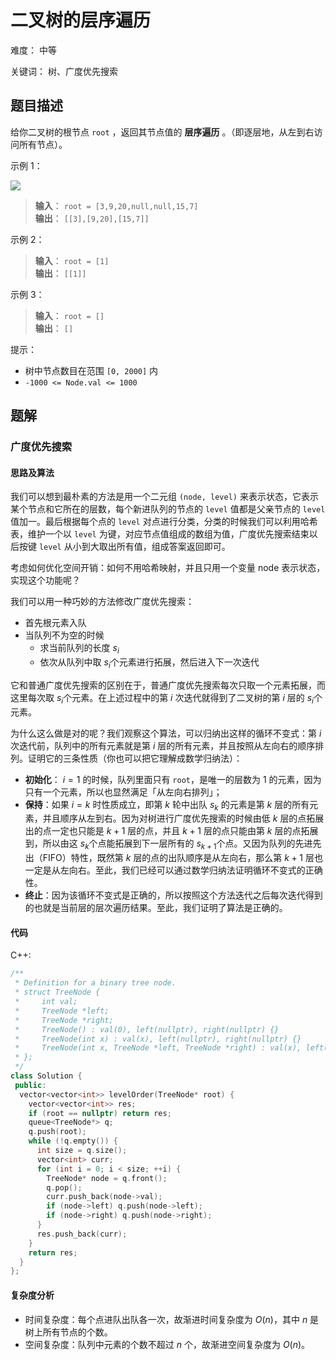 # 二叉树的层序遍历

难度： 中等

关键词： 树、广度优先搜索

## 题目描述

给你二叉树的根节点 `root` ，返回其节点值的 **层序遍历** 。（即逐层地，从左到右访问所有节点）。

示例 1：

![](https://assets.leetcode.com/uploads/2021/02/19/tree1.jpg)

>**输入**： `root = [3,9,20,null,null,15,7]` <br>
**输出**： `[[3],[9,20],[15,7]]`

示例 2：

>**输入**： `root = [1]` <br>
**输出**： `[[1]]`

示例 3：

>**输入**： `root = []` <br>
**输出**： `[]`

提示：

* 树中节点数目在范围 `[0, 2000]` 内
* `-1000 <= Node.val <= 1000`

## 题解

### 广度优先搜索

#### 思路及算法

我们可以想到最朴素的方法是用一个二元组 `(node, level)` 来表示状态，它表示某个节点和它所在的层数，每个新进队列的节点的 `level` 值都是父亲节点的 `level` 值加一。最后根据每个点的 `level` 对点进行分类，分类的时候我们可以利用哈希表，维护一个以 `level` 为键，对应节点值组成的数组为值，广度优先搜索结束以后按键 `level` 从小到大取出所有值，组成答案返回即可。

考虑如何优化空间开销：如何不用哈希映射，并且只用一个变量 node 表示状态，实现这个功能呢？

我们可以用一种巧妙的方法修改广度优先搜索：

* 首先根元素入队
* 当队列不为空的时候
    * 求当前队列的长度 $s_i$​
    * 依次从队列中取 $s_i$​ 个元素进行拓展，然后进入下一次迭代

它和普通广度优先搜索的区别在于，普通广度优先搜索每次只取一个元素拓展，而这里每次取 $s_i$​ 个元素。在上述过程中的第 $i$ 次迭代就得到了二叉树的第 $i$ 层的 $s_i$​ 个元素。

为什么这么做是对的呢？我们观察这个算法，可以归纳出这样的循环不变式：第 $i$ 次迭代前，队列中的所有元素就是第 $i$ 层的所有元素，并且按照从左向右的顺序排列。证明它的三条性质（你也可以把它理解成数学归纳法）：

* **初始化**： $i = 1$ 的时候，队列里面只有 `root`，是唯一的层数为 $1$ 的元素，因为只有一个元素，所以也显然满足「从左向右排列」；
* **保持**：如果 $i = k$ 时性质成立，即第 $k$ 轮中出队 $s_k$​ 的元素是第 $k$ 层的所有元素，并且顺序从左到右。因为对树进行广度优先搜索的时候由低 $k$ 层的点拓展出的点一定也只能是 $k + 1$ 层的点，并且 $k + 1$ 层的点只能由第 $k$ 层的点拓展到，所以由这 $s_k$​ 个点能拓展到下一层所有的 $s_{k+1}$​ 个点。又因为队列的先进先出（FIFO）特性，既然第 $k$ 层的点的出队顺序是从左向右，那么第 $k + 1$ 层也一定是从左向右。至此，我们已经可以通过数学归纳法证明循环不变式的正确性。
* **终止**：因为该循环不变式是正确的，所以按照这个方法迭代之后每次迭代得到的也就是当前层的层次遍历结果。至此，我们证明了算法是正确的。

#### 代码

C++:
```cpp
/**
 * Definition for a binary tree node.
 * struct TreeNode {
 *     int val;
 *     TreeNode *left;
 *     TreeNode *right;
 *     TreeNode() : val(0), left(nullptr), right(nullptr) {}
 *     TreeNode(int x) : val(x), left(nullptr), right(nullptr) {}
 *     TreeNode(int x, TreeNode *left, TreeNode *right) : val(x), left(left), right(right) {}
 * };
 */
class Solution {
 public:
  vector<vector<int>> levelOrder(TreeNode* root) {
    vector<vector<int>> res;
    if (root == nullptr) return res;
    queue<TreeNode*> q;
    q.push(root);
    while (!q.empty()) {
      int size = q.size();
      vector<int> curr;
      for (int i = 0; i < size; ++i) {
        TreeNode* node = q.front();
        q.pop();
        curr.push_back(node->val);
        if (node->left) q.push(node->left);
        if (node->right) q.push(node->right);
      }
      res.push_back(curr);
    }
    return res;
  }
};
```

#### 复杂度分析

* 时间复杂度：每个点进队出队各一次，故渐进时间复杂度为 $O(n)$，其中 $n$ 是树上所有节点的个数。
* 空间复杂度：队列中元素的个数不超过 $n$ 个，故渐进空间复杂度为 $O(n)$。